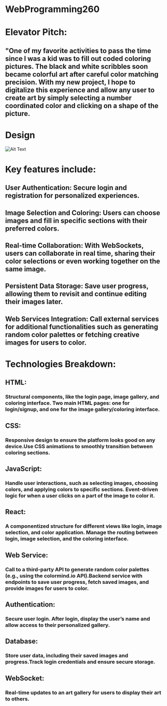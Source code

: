 # WebProgramming260

# Elevator Pitch:
## "One of my favorite activities to pass the time since I was a kid was to fill out coded coloring pictures. The black and white scribbles soon became colorful art after careful color matching precision. With my new project, I hope to digitalize this experience and allow any user to create art by simply selecting a number coordinated color and clicking on a shape of the picture.

# Design
![Alt Text](./Pitch.png)

# Key features include:
## User Authentication: Secure login and registration for personalized experiences.
## Image Selection and Coloring: Users can choose images and fill in specific sections with their preferred colors.
## Real-time Collaboration: With WebSockets, users can collaborate in real time, sharing their color selections or even working together on the same image.
## Persistent Data Storage: Save user progress, allowing them to revisit and continue editing their images later.
## Web Services Integration: Call external services for additional functionalities such as generating random color palettes or fetching creative images for users to color.

# Technologies Breakdown:
## HTML:

### Structural components, like the login page, image gallery, and coloring interface. Two main HTML pages: one for login/signup, and one for the image gallery/coloring interface.
## CSS:

### Responsive design to ensure the platform looks good on any device.Use CSS animations to smoothly transition between coloring sections.
## JavaScript:

### Handle user interactions, such as selecting images, choosing colors, and applying colors to specific sections. Event-driven logic for when a user clicks on a part of the image to color it.
## React:

### A componentized structure for different views like login, image selection, and color application. Manage the routing between login, image selection, and the coloring interface.
## Web Service:

### Call to a third-party API to generate random color palettes (e.g., using the colormind.io API).Backend service with endpoints to save user progress, fetch saved images, and provide images for users to color.
## Authentication:

### Secure user login. After login, display the user’s name and allow access to their personalized gallery.
## Database:

### Store user data, including their saved images and progress.Track login credentials and ensure secure storage.
## WebSocket:

### Real-time updates to an art gallery for users to display their art to others. 


